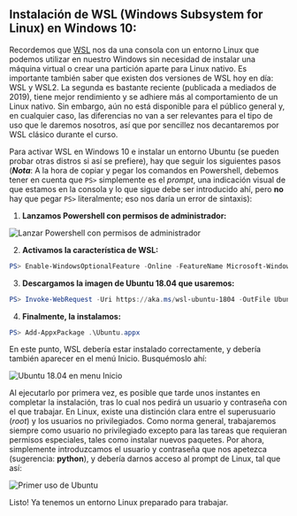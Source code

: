 ## Instalación de WSL (Windows Subsystem for Linux) en Windows 10:

Recordemos que [WSL](https://en.wikipedia.org/wiki/Windows_Subsystem_for_Linux) nos da una consola con un entorno Linux que podemos utilizar en nuestro Windows sin necesidad de instalar una máquina virtual o crear una partición aparte para Linux nativo. Es importante también saber que existen dos versiones de WSL hoy en día: WSL y WSL2. La segunda es bastante reciente (publicada a mediados de 2019), tiene mejor rendimiento y se adhiere más al comportamiento de un Linux nativo. Sin embargo, aún no está disponible para el público general y, en cualquier caso, las diferencias no van a ser relevantes para el tipo de uso que le daremos nosotros, así que por sencillez nos decantaremos por WSL clásico durante el curso.

Para activar WSL en Windows 10 e instalar un entorno Ubuntu (se pueden probar otras distros si así se prefiere), hay que seguir los siguientes pasos (**_Nota_**: A la hora de copiar y pegar los comandos en Powershell, debemos tener en cuenta que `PS>` simplemente es el _prompt_, una indicación visual de que estamos en la consola y lo que sigue debe ser introducido ahí, pero **no** hay que pegar `PS>` literalmente; eso nos daría un error de sintaxis):

1. **Lanzamos Powershell con permisos de administrador:**

![Lanzar Powershell con permisos de administrador](https://storage.googleapis.com/curso-eoi/launch-powershell.png)

2. **Activamos la característica de WSL:**

```powershell
PS> Enable-WindowsOptionalFeature -Online -FeatureName Microsoft-Windows-Subsystem-Linux
```

3. **Descargamos la imagen de Ubuntu 18.04 que usaremos:**

```powershell
PS> Invoke-WebRequest -Uri https://aka.ms/wsl-ubuntu-1804 -OutFile Ubuntu.appx -UseBasicParsing
```

4. **Finalmente, la instalamos:**

```powershell
PS> Add-AppxPackage .\Ubuntu.appx
```

En este punto, WSL debería estar instalado correctamente, y debería también aparecer en el menú Inicio. Busquémoslo ahí:

![Ubuntu 18.04 en menu Inicio](https://storage.googleapis.com/curso-eoi/ubuntu-menu-entry.png)

Al ejecutarlo por primera vez, es posible que tarde unos instantes en completar la instalación, tras lo cual nos pedirá un usuario y contraseña con el que trabajar. En Linux, existe una distinción clara entre el superusuario (_root_) y los usuarios no privilegiados. Como norma general, trabajaremos siempre como usuario no privilegiado excepto para las tareas que requieran permisos especiales, tales como instalar nuevos paquetes. Por ahora, simplemente introduzcamos el usuario y contraseña que nos apetezca (sugerencia: **python**), y debería darnos acceso al prompt de Linux, tal que así:

![Primer uso de Ubuntu](https://storage.googleapis.com/curso-eoi/first-use-ubuntu.png)

Listo! Ya tenemos un entorno Linux preparado para trabajar.
